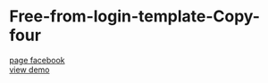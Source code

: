 # Free-from-login-template-Copy-four
<a href="https://web.facebook.com/Webi4u-670245179977567">page facebook</a><br/>
<a href="http://webi4u.com/web/article/Free-from-login-template-Copy-four/page/0">view demo</a>
